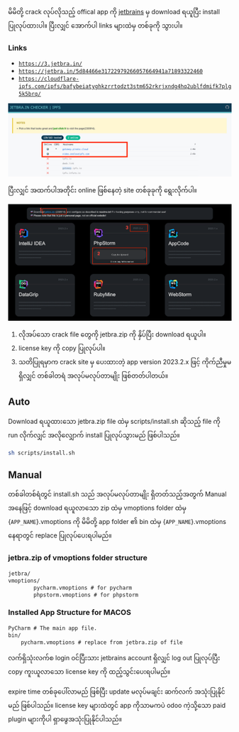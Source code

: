 [//]: # (# How to Crack JetBrains Suite ?)
မိမိတို့ crack လုပ်လိုသည့် offical app ကို [jetbrains](https://www.jetbrains.com/) မှ download ရယူပြီး install ပြုလုပ်ထားပါ။ 
ပြီးလျှင် အောက်ပါ links များထဲမှ တစ်ခုကို သွားပါ။

### Links
* [`https://3.jetbra.in/`](https://3.jetbra.in/)
* [`https://jetbra.in/5d84466e31722979266057664941a71893322460`](https://jetbra.in/5d84466e31722979266057664941a71893322460)
* [`https://cloudflare-ipfs.com/ipfs/bafybeiatyghkzrrtodzt3stm652rkrjxndg4hq2ublfdmifk7plg5k5brq/`](https://cloudflare-ipfs.com/ipfs/bafybeiatyghkzrrtodzt3stm652rkrjxndg4hq2ublfdmifk7plg5k5brq/)

![img.png](img.png)

ပြီးလျှင် အထက်ပါအတိုင်း online ဖြစ်နေတဲ့ site တစ်ခုခုကို ရွေးလိုက်ပါ။

![img_1.png](img_1.png)

1.  လိုအပ်သော crack file တွေကို jetbra.zip ကို နှိပ်ပြီး download ရယူပါ။ 
2. license key ကို copy ပြုလုပ်ပါ။ 
3. သတိပြုရမှာက crack site မှ ပေးထားတဲ့ app version 2023.2.x ဖြင့် ကိုက်ညီမှုမရှိလျှင် တစ်ခါတရံ အလုပ်မလုပ်တာမျိုး ဖြစ်တတ်ပါတယ်။


## Auto
Download ရယူထားသော jetbra.zip file ထဲမှ scripts/install.sh ဆိုသည့် file ကို run လိုက်လျှင် အလိုလျှောက် install ပြုလုပ်သွားမည် ဖြစ်ပါသည်။

``` zsh
sh scripts/install.sh
```

## Manual
တစ်ခါတစ်ရံတွင် install.sh သည် အလုပ်မလုပ်တာမျိုး ရှိတတ်သည့်အတွက် Manual အနေဖြင့် download ရယူလာသော zip ထဲမှ  vmoptions folder ထဲမှ {`APP_NAME`}.vmoptions ကို
မိမိတို့ app folder ၏  bin ထဲမှ {`APP_NAME`}.vmoptions နေရာတွင် replace ပြုလုပ်ပေးရပါမည်။ 


### jetbra.zip of vmoptions folder structure
    jetbra/
    vmoptions/
            pycharm.vmoptions # for pycharm
            phpstorm.vmoptions # for phpstorm

### Installed App Structure for MACOS

    PyCharm # The main app file.
    bin/
        pycharm.vmoptions # replace from jetbra.zip of file


လက်ရှိသုံးလက်စ login ၀င်ပြီးသား jetbrains account ရှိလျှင် log out ပြုလုပ်ပြီး 
copy ကူးယူလာသော license key ကို ထည့်သွင်းပေးရပါမည်။ 

expire time တစ်ခုပေါ်လာမည် ဖြစ်ပြီး update မလုပ်မချင်း ဆက်လက် အသုံးပြုနိုင်မည် ဖြစ်ပါသည်။ 
license key များထဲတွင် app ကိုသာမကပဲ odoo ကဲ့သို့သော paid plugin များကိုပါ ရှာဖွေအသုံးပြုနိုင်ပါသည်။


